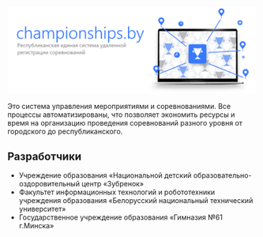 
![Логотип](logo.png)

Это система управления мероприятиями и соревнованиями. Все процессы автоматизированы, что позволяет экономить ресурсы и время на организацию проведения соревнований разного уровня от городского до республиканского.

## Разработчики

 - Учреждение образования «Национальной детский образовательно-оздоровительный центр «Зубренок»
 - Факультет информационных технологий и робототехники учреждения образования «Белорусский национальный технический университет»
 - Государственное учреждение образования «Гимназия №61 г.Минска»
